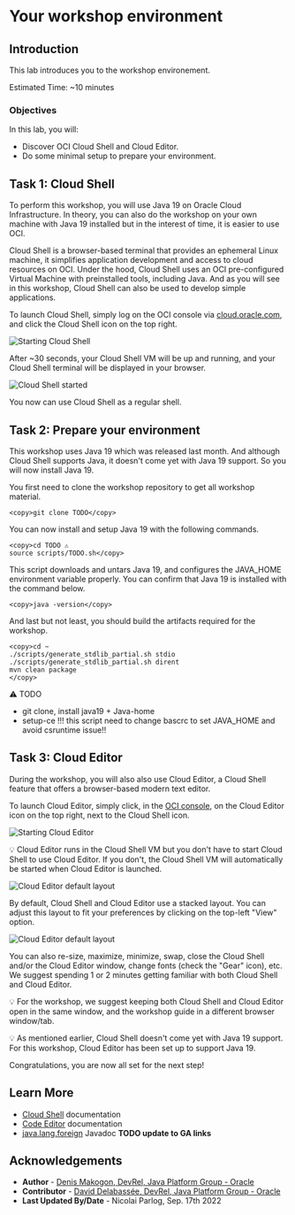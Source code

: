 # Your workshop environment

## Introduction

This lab introduces you to the workshop environement.

Estimated Time: ~10 minutes

### **Objectives**

In this lab, you will:
* Discover OCI Cloud Shell and Cloud Editor.
* Do some minimal setup to prepare your environment.

## Task 1: Cloud Shell

To perform this workshop, you will use Java 19 on Oracle Cloud Infrastructure. In theory, you can also do the workshop on your own machine with Java 19 installed but in the interest of time, it is easier to use OCI.

Cloud Shell is a browser-based terminal that provides an ephemeral Linux machine, it simplifies application development and access to cloud resources on OCI. Under the hood, Cloud Shell uses an OCI pre-configured Virtual Machine with preinstalled tools, including Java. And as you will see in this workshop, Cloud Shell can also be used to develop simple applications.


To launch Cloud Shell, simply log on the OCI console via [cloud.oracle.com](https://cloud.oracle.com), and click the Cloud Shell icon on the top right.

  ![Starting Cloud Shell](../images/cs-start.png)

After ~30 seconds, your Cloud Shell VM will be up and running, and your Cloud Shell terminal will be displayed in your browser.

  ![Cloud Shell started](../images/cs-started.png)

You now can use Cloud Shell as a regular shell.

## Task 2: Prepare your environment

This workshop uses Java 19 which was released last month. And although Cloud Shell supports Java, it doesn't come yet with Java 19 support. So you will now install Java 19.

You first need to clone the workshop repository to get all workshop material.


```
<copy>git clone TODO</copy>
```

You can now install and setup Java 19 with the following commands.


```
<copy>cd TODO ⚠️
source scripts/TODO.sh</copy>
```

This script downloads and untars Java 19, and configures the JAVA_HOME environment variable properly. You can confirm that Java 19 is installed with the command below.

```
<copy>java -version</copy>
```

And last but not least, you should build the artifacts required for the workshop.

```
<copy>cd ~
./scripts/generate_stdlib_partial.sh stdio
./scripts/generate_stdlib_partial.sh dirent
mvn clean package
</copy>
```

⚠️ TODO
- git clone, install java19 + Java-home
- setup-ce !!! this script need to change bascrc to set JAVA_HOME and avoid csruntime issue!!



## Task 3: Cloud Editor


During the workshop, you will also also use Cloud Editor, a Cloud Shell feature that offers a browser-based modern text editor.

To launch Cloud Editor, simply click, in the [OCI console](https://cloud.oracle.com), on the Cloud Editor icon on the top right, next to the Cloud Shell icon.

  ![Starting Cloud Editor](../images/ce-start.png)

💡 Cloud Editor runs in the Cloud Shell VM but you don't have to start Cloud Shell to use Cloud Editor. If you don't, the Cloud Shell VM will automatically be started when Cloud Editor is launched.


  ![Cloud Editor default layout](../images/cs-ce-horizontal.png)

By default, Cloud Shell and Cloud Editor use a stacked layout. You can adjust this layout to fit your preferences by clicking on the top-left "View" option.

  ![Cloud Editor default layout](../images/cs-ce-view.png)

You can also re-size, maximize, minimize, swap, close the Cloud Shell and/or the Cloud Editor window, change fonts (check the "Gear" icon), etc. We suggest spending 1 or 2 minutes getting familiar with both Cloud Shell and Cloud Editor.

💡 For the workshop, we suggest keeping both Cloud Shell and Cloud Editor open in the same window, and the workshop guide in a different browser window/tab.

💡 As mentioned earlier, Cloud Shell doesn't come yet with Java 19 support. For this workshop, Cloud Editor has been set up to support Java 19.

Congratulations, you are now all set for the next step!


## Learn More


* [Cloud Shell](https://docs.oracle.com/en-us/iaas/Content/API/Concepts/cloudshellintro.htm) documentation
* [Code Editor](https://docs.oracle.com/en-us/iaas/Content/API/Concepts/code_editor_intro.htm) documentation
* [java.lang.foreign](https://download.java.net/java/early_access/jdk19/docs/api/java.base/java/lang/foreign/package-summary.html) Javadoc **TODO update to GA links**


## Acknowledgements
* **Author** - [Denis Makogon, DevRel, Java Platform Group - Oracle](https://twitter.com/denis_makogon)
* **Contributor** -  [David Delabassée, DevRel, Java Platform Group - Oracle](https://twitter.com/delabassee)
* **Last Updated By/Date** - Nicolai Parlog, Sep. 17th 2022
